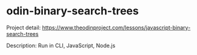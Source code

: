 # odin-binary-search-trees
Project detail: https://www.theodinproject.com/lessons/javascript-binary-search-trees

Description: Run in CLI, JavaScript, Node.js